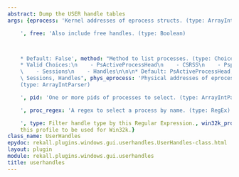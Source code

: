 ```yaml
---
abstract: Dump the USER handle tables
args: {eprocess: 'Kernel addresses of eprocess structs. (type: ArrayIntParser)

    ', free: 'Also include free handles. (type: Boolean)



    * Default: False', method: "Method to list processes. (type: ChoiceArray)\n\n\n\
    * Valid Choices:\n    - PsActiveProcessHead\n    - CSRSS\n    - PspCidTable\n\
    \    - Sessions\n    - Handles\n\n\n* Default: PsActiveProcessHead, CSRSS, PspCidTable,\
    \ Sessions, Handles", phys_eprocess: 'Physical addresses of eprocess structs.
    (type: ArrayIntParser)

    ', pid: 'One or more pids of processes to select. (type: ArrayIntParser)

    ', proc_regex: 'A regex to select a process by name. (type: RegEx)

    ', type: Filter handle type by this Regular Expression., win32k_profile: Force
    this profile to be used for Win32k.}
class_name: UserHandles
epydoc: rekall.plugins.windows.gui.userhandles.UserHandles-class.html
layout: plugin
module: rekall.plugins.windows.gui.userhandles
title: userhandles
---
```

